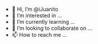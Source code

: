 - 👋 Hi, I’m @iJuanito
- 👀 I’m interested in ...
- 🌱 I’m currently learning ...
- 💞️ I’m looking to collaborate on ...
- 📫 How to reach me ...

<!---
iJuanito/iJuanito is a ✨ special ✨ repository because its `README.md` (this file) appears on your GitHub profile.
You can click the Preview link to take a look at your changes.
--->
